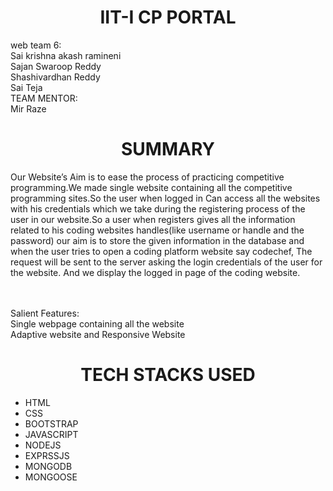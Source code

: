 <h1><center>IIT-I CP PORTAL</center></h1>

web team 6: <br>
Sai krishna akash ramineni<br>
Sajan Swaroop Reddy<br>
Shashivardhan Reddy<br>
Sai Teja<br>
TEAM MENTOR: <br>
Mir Raze<br>

<h1><center>SUMMARY</center></h1>

Our Website’s Aim is to ease the process of practicing competitive programming.We made
single website containing all the competitive programming sites.So the user when logged in
Can access all the websites with his credentials which we take during the registering process
of the user in our website.So a user when registers gives all the information related to his
coding websites handles(like username or handle and the password) our aim is to store the
given information in the database and when the user tries to open a coding platform website
say codechef, The request will be sent to the server asking the login credentials of the user for
the website. And we display the logged in page of the coding website.
<br>
<br>
<br>

Salient Features: <br>
Single webpage containing all the website<br>
Adaptive website and Responsive Website <br>

<h1><center>TECH STACKS USED</center></h1>

<ul>
<li>HTML</li>
<li>CSS</li>
<li>BOOTSTRAP</li>
<li>JAVASCRIPT</li>
<li>NODEJS</li>
<li>EXPRSSJS</li>
<li>MONGODB</li>
<li>MONGOOSE</li>
</ul>




